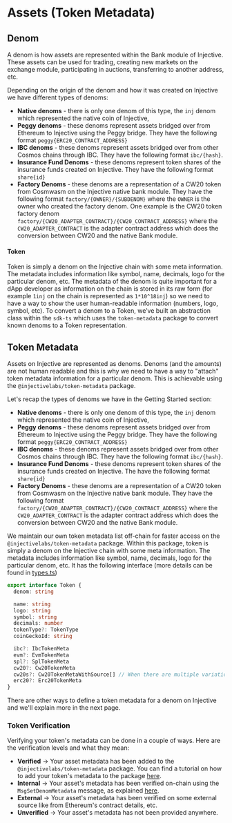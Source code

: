 # Assets (Token Metadata)

## Denom

A denom is how assets are represented within the Bank module of Injective. These assets can be used for trading, creating new markets on the exchange module, participating in auctions, transferring to another address, etc.

Depending on the origin of the denom and how it was created on Injective we have different types of denoms:

* **Native denoms** - there is only one denom of this type, the `inj` denom which represented the native coin of Injective,
* **Peggy denoms** - these denoms represent assets bridged over from Ethereum to Injective using the Peggy bridge. They have the following format `peggy{ERC20_CONTRACT_ADDRESS}`
* **IBC denoms** - these denoms represent assets bridged over from other Cosmos chains through IBC. They have the following format `ibc/{hash}`.
* **Insurance Fund Denoms** - these denoms represent token shares of the insurance funds created on Injective. They have the following format `share{id}`
* **Factory Denoms** - these denoms are a representation of a CW20 token from Cosmwasm on the Injective native bank module. They have the following format `factory/{OWNER}/{SUBDENOM}` where the `OWNER` is the owner who created the factory denom. One example is the CW20 token factory denom `factory/{CW20_ADAPTER_CONTRACT}/{CW20_CONTRACT_ADDRESS}` where the `CW20_ADAPTER_CONTRACT` is the adapter contract address which does the conversion between CW20 and the native Bank module.

#### Token

Token is simply a denom on the Injective chain with some meta information. The metadata includes information like symbol, name, decimals, logo for the particular denom, etc. The metadata of the denom is quite important for a dApp developer as information on the chain is stored in its raw form (for example `1inj` on the chain is represented as `1*10^18inj`) so we need to have a way to show the user human-readable information (numbers, logo, symbol, etc). To convert a denom to a Token, we’ve built an abstraction class within the `sdk-ts` which uses the `token-metadata` package to convert known denoms to a Token representation.

## Token Metadata

Assets on Injective are represented as denoms. Denoms (and the amounts) are not human readable and this is why we need to have a way to "attach" token metadata information for a particular denom. This is achievable using the `@injectivelabs/token-metadata` package.

Let's recap the types of denoms we have in the Getting Started section:

* **Native denoms** - there is only one denom of this type, the `inj` denom which represented the native coin of Injective,
* **Peggy denoms** - these denoms represent assets bridged over from Ethereum to Injective using the Peggy bridge. They have the following format `peggy{ERC20_CONTRACT_ADDRESS}`
* **IBC denoms** - these denoms represent assets bridged over from other Cosmos chains through IBC. They have the following format `ibc/{hash}`.
* **Insurance Fund Denoms** - these denoms represent token shares of the insurance funds created on Injective. The have the following format `share{id}`
* **Factory Denoms** - these denoms are a representation of a CW20 token from Cosmwasm on the Injective native bank module. They have the following format `factory/{CW20_ADAPTER_CONTRACT}/{CW20_CONTRACT_ADDRESS}` where the `CW20_ADAPTER_CONTRACT` is the adapter contract address which does the conversion between CW20 and the native Bank module.

We maintain our own token metadata list off-chain for faster access on the `@injectivelabs/token-metadata` package. Within this package, token is simply a denom on the Injective chain with some meta information. The metadata includes information like symbol, name, decimals, logo for the particular denom, etc. It has the following interface (more details can be found in [types.ts](https://github.com/InjectiveLabs/injective-ts/blob/master/packages/token-metadata/src/types.ts))

```ts
export interface Token {
  denom: string

  name: string
  logo: string
  symbol: string
  decimals: number
  tokenType?: TokenType
  coinGeckoId: string

  ibc?: IbcTokenMeta
  evm?: EvmTokenMeta
  spl?: SplTokenMeta
  cw20?: Cw20TokenMeta
  cw20s?: Cw20TokenMetaWithSource[] // When there are multiple variations of the same CW20 token
  erc20?: Erc20TokenMeta
}
```

There are other ways to define a token metadata for a denom on Injective and we'll explain more in the next page.

### Token Verification

Verifying your token's metadata can be done in a couple of ways. Here are the verification levels and what they mean:&#x20;

* **Verified** -> Your asset metadata has been added to the `@injectivelabs/token-metadata` package. You can find a tutorial on how to add your token's metadata to the package [here](../../../packages/token-metadata/CONTRIBUTING.md).
* **Internal** -> Your asset's metadata has been verified on-chain using the `MsgSetDenomMetadata` message, as explained [here](https://docs.ts.injective.network/core-modules/token-factory#msgsetdenommetadata).
* **External** -> Your asset's metadata has been verified on some external source like from Ethereum's contract details, etc.
* **Unverified** -> Your asset's metadata has not been provided anywhere.
